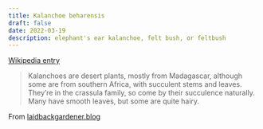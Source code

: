 ```yaml
---
title: Kalanchoe beharensis
draft: false
date: 2022-03-19
description: elephant's ear kalanchoe, felt bush, or feltbush
---
```


[Wikipedia entry](https://en.wikipedia.org/wiki/Kalanchoe_beharensis)

> Kalanchoes are desert plants, mostly from Madagascar, although some are from southern Africa, with succulent stems and leaves. They’re in the crassula family, so come by their succulence naturally. Many have smooth leaves, but some are quite hairy.

From [laidbackgardener.blog](https://laidbackgardener.blog/2020/11/15/huggable-houseplants/)